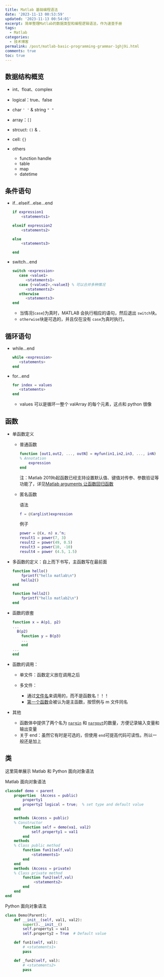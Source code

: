 ```yaml
---
title: Matlab 基础编程语法
date: '2023-11-13 00:53:59'
updated: '2023-11-13 00:54:01'
excerpt: 简单整理Matlab的数据类型和编程逻辑语法，作为速查手册
tags:
  - Matlab
categories:
  - 技术博客
permalink: /post/matlab-basic-programming-grammar-1ghj9i.html
comments: true
toc: true
---
```




## 数据结构概览

* int、float、complex
* logical：true、false
* char `' '`​ & string `" "`​
* array：`[]`​
* strcuct: `()`​ & `.`​
* cell: `{}`​
* others

  * function handle
  * table
  * map
  * datetime

## 条件语句

* if...elseif...else...end

  ```matlab
  if expression1
      <statements1>

  elseif expression2
      <statements2>

  else
      <statements3>

  end
  ```
* switch...end

  ```matlab
  switch <expression>
     case <value1>
        <statements1>
     case {<value2>,<value3} % 可以合并多种情况
        <statements2>
     otherwise
        <statements3>
  end
  ```

  * 当情况(`case`​​​)为真时，MATLAB 会执行相应的语句，然后退出 `switch`​​​块。
  * ​`otherwise`​​​块是可选的，并且仅在没有 `case`​​​为真时执行。

## 循环语句

* while...end

  ```matlab
  while <expression>
     <statements>
  end
  ```
* for...end

  ```matlab
  for index = values
     <statements>
  end
  ```

  * values 可以是循环一整个 valArray 的每个元素，这点和 python 很像

## 函数

* 单函数定义

  * 普通函数

    ```matlab
    function [out1,out2, ..., outN] = myfun(in1,in2,in3, ..., inN)
    % Annotation
        expression
    end
    ```

    注：Matlab 2019b起函数已经支持设置默认值、键值对传参、参数验证等功能了，详见[Matlab  arguments 让函数回归函数](/post/matlab-arguments-to-return-the-function-to-the-function-2e76vf.html)
  * 匿名函数

    语法

    ```matlab
    f = @(arglist)expression
    ```

    例子

    ```matlab
    power = @(x, n) x.^n;
    result1 = power(7, 3)
    result2 = power(49, 0.5)
    result3 = power(10, -10)
    result4 = power (4.5, 1.5)
    ```
* 多函数的定义：自上而下书写，主函数写在最前面

  ```matlab
  function hello()
      fprintf("hello matlab\n")
      hello2()
  end

  function hello2()
      fprintf("hello matlab2\n")
  end
  ```
* 函数的嵌套

  ```matlab
  function x = A(p1, p2)
  ...
  	B(p2)
      function y = B(p3)
      ...
      end
  ...
  end
  ```
* 函数的调用：

  * 单文件：函数定义放在调用之后
  * 多文件：

    * 通过<u>文件名</u>来调用的，而不是函数名！！！
    * <u>第一个函数</u>会被认为是主函数，按惯例与 m 文件同名
* 其他

  * 函数体中提供了两个名为 [`nargin`]()​​​​ 和 [`nargout`]()​​​​的数量，方便记录输入变量和输出变量
  * 关于 end：虽然它有时是可选的，但使用 `end`​​​​ 可提高代码可读性。所以一般还是加上

## 类

这里简单展示 Matlab 和 Python 面向对象语法

Matlab 面向对象语法

```matlab
classdef demo < parent
    properties  (Access = public) 
        property1
        property2 logical = true;  % set type and default value
    end

    methods (Access = public)
	% Constructor
        function self = demo(va1, val2)
            self.property1 = val1
        end
	methods
	% Class public method
        function fun1(self,val)
            <statements1>
        end
	end
    methods (Access = private)
	% Class private method
        function fun2(self,val)
             <statements2>
        end
    end
end
```
Python 面向对象语法

```python
class Demo(Parent):
    def __init__(self, val1, val2):
        super().__init__()
        self.property1 = val1
        self.property2 = True  # Default value

    def fun1(self, val):
        # <statements1>
        pass

    def _fun2(self, val):
        # <statements2>
        pass
```
